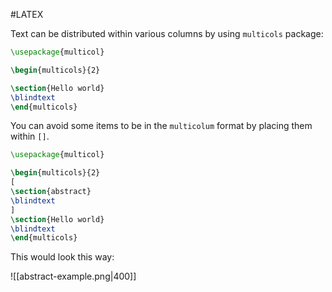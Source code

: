 #LATEX 

Text can be distributed within various columns by using `multicols` package: 

```LATEX
\usepackage{multicol}

\begin{multicols}{2}

\section{Hello world}
\blindtext
\end{multicols}
```

You can avoid some items to be in the `multicolum` format by placing them within `[]`.

```LATEX
\usepackage{multicol}

\begin{multicols}{2}
[
\section{abstract}
\blindtext
]
\section{Hello world}
\blindtext
\end{multicols}
```

This would look this way: 

![[abstract-example.png|400]]